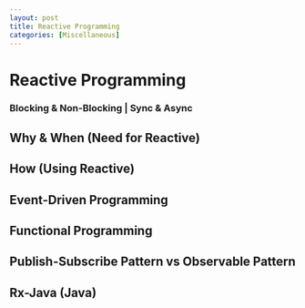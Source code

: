 ```yaml
---
layout: post
title: Reactive Programming
categories: [Miscellaneous]
---
```


# Reactive Programming

### Blocking & Non-Blocking | Sync & Async

## Why & When (Need for Reactive)

## How (Using Reactive)

## Event-Driven Programming

## Functional Programming

## Publish-Subscribe Pattern vs Observable Pattern

## Rx-Java (Java)

